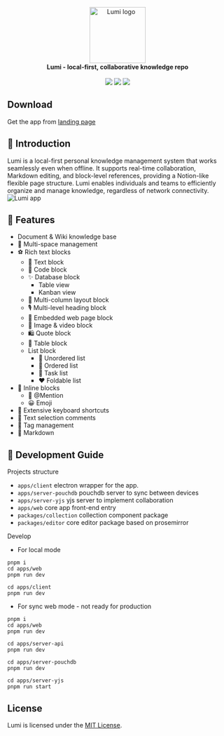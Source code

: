 <p align="center">
<img alt="Lumi logo" src="https://res.cloudinary.com/dybz0bvui/image/upload/v1756861084/icon_fh5cae.png" width="128px">
<br>
<strong>Lumi - local-first, collaborative knowledge repo</strong>
<br><br>
<a title="Build Status" target="_blank" href="#"><img src="https://img.shields.io/badge/build-passing-brightgreen?style=flat-square"></a>
<a title="Releases" target="_blank" href="#"><img src="https://img.shields.io/badge/release-v1.0.0-blue?style=flat-square"></a>
<a title="MIT License" target="_blank" href="https://opensource.org/licenses/MIT"><img src="https://img.shields.io/badge/license-MIT-green.svg?style=flat-square"></a>
</p>

## Download
Get the app from [landing page](https://nupthale.github.io/lumi/)

## 💯 Introduction
Lumi is a local-first personal knowledge management system that works seamlessly even when offline. It supports real-time collaboration, Markdown editing, and block-level references, providing a Notion-like flexible page structure. Lumi enables individuals and teams to efficiently organize and manage knowledge, regardless of network connectivity.
<img alt="Lumi app" src="https://res.cloudinary.com/dybz0bvui/image/upload/v1756862361/Frame_3080_qmbzeh.png" />

## 🌟 Features
* Document & Wiki knowledge base
* 📔 Multi-space management
* ⚽ Rich text blocks
    * 🌿 Text block
    * 🎅 Code block
    * ✨ Database block
        * Table view
        * Kanban view
    * 🎈 Multi-column layout block
    * 🎙️ Multi-level heading block
    * 🏮 Embedded web page block
    * 💎 Image & video block
    * 🛍️ Quote block
    * 🎹 Table block
    * List block
        * 💛 Unordered list
        * 🧡 Ordered list
        * 🩵 Task list
        * ❤️ Foldable list
* 🏀 Inline blocks
    * 👀 @Mention
    * 😀 Emoji
* 🎱 Extensive keyboard shortcuts
* 🏓 Text selection comments
* 🏐 Tag management
* 🎾 Markdown

## 🚀 Development Guide
Projects structure

* `apps/client` electron wrapper for the app.
* `apps/server-pouchdb` pouchdb server to sync between devices
* `apps/server-yjs` yjs server to implement collaboration
* `apps/web` core app front-end entry
* `packages/collection` collection component package
* `packages/editor` core editor package based on prosemirror

Develop

* For local mode
```shell
pnpm i
cd apps/web
pnpm run dev

cd apps/client
pnpm run dev
```

* For sync web mode - not ready for production
```shell
pnpm i
cd apps/web
pnpm run dev

cd apps/server-api
pnpm run dev

cd apps/server-pouchdb
pnpm run dev

cd apps/server-yjs
pnpm run start
```

## License
Lumi is licensed under the [MIT License](https://opensource.org/license/MIT).